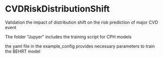 # CVDRiskDistributionShift
Validation the impact of distribution shift on the risk prediction of major CVD event


The folder "Jupyer" includes the training script for CPH models

the yaml file in the example_config provides necessary parameters to train the BEHRT model
